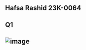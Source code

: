 ## Hafsa Rashid 23K-0064
## Q1
## ![image](https://github.com/hafsaa05/OOP/assets/142868426/8e3db9ce-4f89-4f36-81ea-7f13df09fa12)
